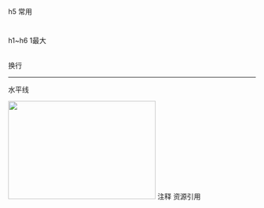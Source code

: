 h5 常用

<h1></h1> h1~h6 1最大

<p></p>

<body></body>

<br />换行
<hr />水平线

<a href="http://www.baidu.com"></a>

<img src="img/bbb5d1782a102ce848ba96d69bab8de5.jpg" width="300" height="200"/>

<!-- -->注释
<!-- 
//-->
<!--这是一段注释。注释不会在浏览器中显示。-->

<link>资源引用
<style>定义样式
<div>节
<a href="">创建链接

属性
class
id
style background-color、font-family、color、font-size、text-align
title

